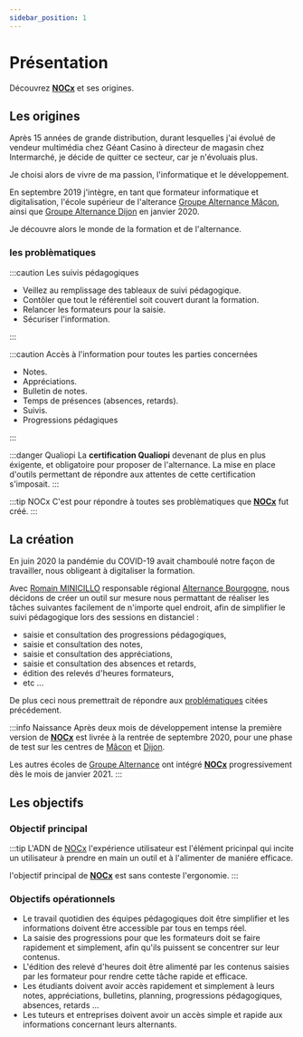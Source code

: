 ```yaml
---
sidebar_position: 1
---
```


# Présentation

Découvrez **[NOCx](https://nocx.groupe-alternance.com/)** et ses origines.

## Les origines

Après 15 années de grande distribution, durant lesquelles j'ai évolué de vendeur multimédia chez Géant Casino à directeur de magasin chez Intermarché, je décide de quitter ce secteur, car je n'évoluais plus.

Je choisi alors de vivre de ma passion, l'informatique et le développement.

En septembre 2019 j'intègre, en tant que formateur informatique et digitalisation, l'école supérieur de l'alterance [Groupe Alternance Mâcon](https://www.groupe-alternance.com/ecoles/macon/), ainsi que [Groupe Alternance Dijon](https://www.groupe-alternance.com/ecoles/dijon/) en janvier 2020.

Je découvre alors le monde de la formation et de l'alternance.

### les problèmatiques

:::caution Les suivis pédagogiques

- Veillez au remplissage des tableaux de suivi pédagogique.
- Contôler que tout le référentiel soit couvert durant la formation.
- Relancer les formateurs pour la saisie.
- Sécuriser l'information.

:::

:::caution Accès à l'information pour toutes les parties concernées

- Notes.
- Appréciations.
- Bulletin de notes.
- Temps de présences (absences, retards).
- Suivis.
- Progressions pédagiques

:::

:::danger Qualiopi
La **certification Qualiopi** devenant de plus en plus éxigente, et obligatoire pour proposer de l'alternance. La mise en place d'outils permettant de répondre aux attentes de cette certification s'imposait.
:::

:::tip NOCx
C'est pour répondre à toutes ses problèmatiques que **[NOCx](https://nocx.groupe-alternance.com/)** fut créé.
:::

## La création

En juin 2020 la pandémie du COVID-19 avait chamboulé notre façon de travailler, nous obligeant à digitaliser la formation.

Avec [Romain MINICILLO](https://www.linkedin.com/in/romain-minicillo-990621132) responsable régional [Alternance Bourgogne](https://www.alternance-bourgogne.fr/), nous décidons de créer un outil sur mesure nous permattant de réaliser les tâches suivantes facilement de n'importe quel endroit, afin de simplifier le suivi pédagogique lors des sessions en distanciel :

- saisie et consultation des progressions pédagogiques,
- saisie et consultation des notes,
- saisie et consultation des appréciations,
- saisie et consultation des absences et retards,
- édition des relevés d'heures formateurs,
- etc ...

De plus ceci nous premettrait de répondre aux [problématiques](#les-problèmatiques) citées précédement.

:::info Naissance
Après deux mois de développement intense la première version de **[NOCx](https://nocx.groupe-alternance.com/)** est livrée à la rentrée de septembre 2020, pour une phase de test sur les centres de [Mâcon](https://www.groupe-alternance.com/ecoles/macon/) et [Dijon](https://www.groupe-alternance.com/ecoles/dijon/).

Les autres écoles de [Groupe Alternance](https://www.groupe-alternance.com) ont intégré **[NOCx](https://nocx.groupe-alternance.com/)** progressivement dès le mois de janvier 2021.
:::

## Les objectifs

### Objectif principal

:::tip L'ADN de [NOCx](https://nocx.groupe-alternance.com/)
l'expérience utilisateur est l'élément pricinpal qui incite un utilisateur à prendre en main un outil et à l'alimenter de maniére efficace.

l'objectif principal de **[NOCx](https://nocx.groupe-alternance.com/)** est sans conteste l'ergonomie.
:::

### Objectifs opérationnels

- Le travail quotidien des équipes pédagogiques doit être simplifier et les informations doivent être accessible par tous en temps réel.
- La saisie des progressions pour que les formateurs doit se faire rapidement et simplement, afin qu'ils puissent se concentrer sur leur contenus.
- L'édition des relevé d'heures doit être alimenté par les contenus saisies par les formateur pour rendre cette tâche rapide et efficace.
- Les étudiants doivent avoir accès rapidement et simplement à leurs notes, appréciations, bulletins, planning, progressions pédagogiques, absences, retards ...
- Les tuteurs et entreprises doivent avoir un accès simple et rapide aux informations concernant leurs alternants.
